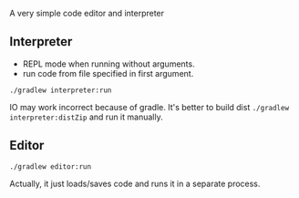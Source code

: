 
A very simple code editor and interpreter

## Interpreter

* REPL mode when running without arguments.
* run code from file specified in first argument.

```./gradlew interpreter:run```

IO may work incorrect because of gradle. 
It's better to build dist ```./gradlew interpreter:distZip``` and run it manually. 

## Editor

```./gradlew editor:run```

Actually, it just loads/saves code and runs it in a separate process.
